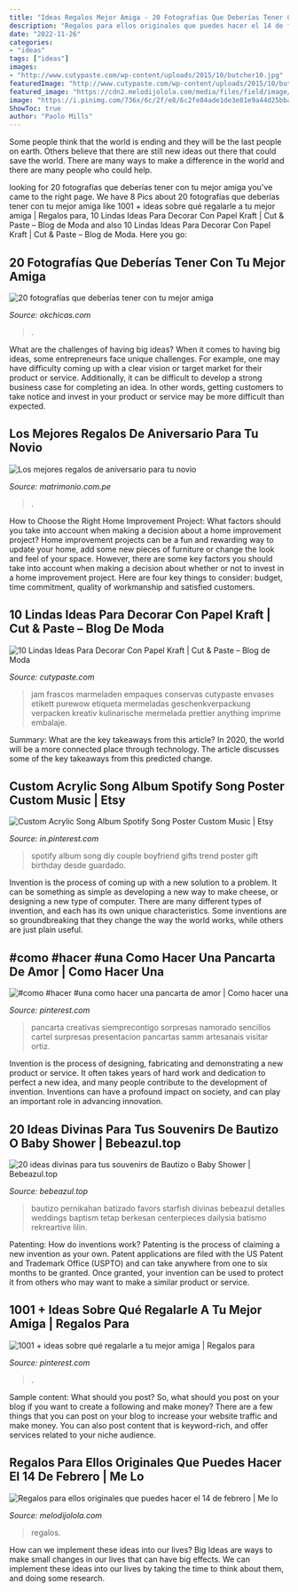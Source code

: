 ```yaml
---
title: "Ideas Regalos Mejor Amiga - 20 Fotografías Que Deberías Tener Con Tu Mejor Amiga"
description: "Regalos para ellos originales que puedes hacer el 14 de febrero"
date: "2022-11-26"
categories:
- "ideas"
tags: ["ideas"]
images:
- "http://www.cutypaste.com/wp-content/uploads/2015/10/butcher10.jpg"
featuredImage: "http://www.cutypaste.com/wp-content/uploads/2015/10/butcher10.jpg"
featured_image: "https://cdn2.melodijolola.com/media/files/field/image/regalos_para_hombre_14_de_febrero_portada.jpg"
image: "https://i.pinimg.com/736x/6c/2f/e8/6c2fe84ade1de3e81e9a44d25bbad2c8.jpg"
ShowToc: true
author: "Paolo Mills"
---
```



Some people think that the world is ending and they will be the last people on earth. Others believe that there are still new ideas out there that could save the world. There are many ways to make a difference in the world and there are many people who could help.

	

		
looking for 20 fotografías que deberías tener con tu mejor amiga you've came to the right page. We have 8 Pics about 20 fotografías que deberías tener con tu mejor amiga like 1001 + ideas sobre qué regalarle a tu mejor amiga | Regalos para, 10 Lindas Ideas Para Decorar Con Papel Kraft | Cut &amp; Paste – Blog de Moda and also 10 Lindas Ideas Para Decorar Con Papel Kraft | Cut &amp; Paste – Blog de Moda. Here you go:
		
    
## 20 Fotografías Que Deberías Tener Con Tu Mejor Amiga

<img loading=lazy src="https://www.okchicas.com/wp-content/uploads/2016/01/23-fotos-que-debes-hacer-con-tu-mejor-amiga-15.jpg" onerror="this.onerror=null;this.src='https://tse2.mm.bing.net/th?id=OIP.HBA1dnIiC9k8IlJthWkyOAHaJ4&amp;pid=15.1';" alt="20 fotografías que deberías tener con tu mejor amiga">

_Source: okchicas.com_

>. 

	

What are the challenges of having big ideas?
When it comes to having big ideas, some entrepreneurs face unique challenges. For example, one may have difficulty coming up with a clear vision or target market for their product or service. Additionally, it can be difficult to develop a strong business case for completing an idea. In other words, getting customers to take notice and invest in your product or service may be more difficult than expected.

    
## Los Mejores Regalos De Aniversario Para Tu Novio

<img loading=lazy src="https://cdn0.matrimonio.com.pe/usr/9/0/9/0/cfb_225138.jpg" onerror="this.onerror=null;this.src='https://tse2.mm.bing.net/th?id=OIP.oYxDfqkBHRqSC5cfv39ScgAAAA&amp;pid=15.1';" alt="Los mejores regalos de aniversario para tu novio">

_Source: matrimonio.com.pe_

>. 

	

How to Choose the Right Home Improvement Project: What factors should you take into account when making a decision about a home improvement project?
Home improvement projects can be a fun and rewarding way to update your home, add some new pieces of furniture or change the look and feel of your space. However, there are some key factors you should take into account when making a decision about whether or not to invest in a home improvement project. Here are four key things to consider: budget, time commitment, quality of workmanship and satisfied customers.

    
## 10 Lindas Ideas Para Decorar Con Papel Kraft | Cut &amp; Paste – Blog De Moda

<img loading=lazy src="http://www.cutypaste.com/wp-content/uploads/2015/10/butcher10.jpg" onerror="this.onerror=null;this.src='https://tse4.mm.bing.net/th?id=OIP.cyWKFkIPaBcYSRiGI9e5VAHaJu&amp;pid=15.1';" alt="10 Lindas Ideas Para Decorar Con Papel Kraft | Cut &amp; Paste – Blog de Moda">

_Source: cutypaste.com_

>jam frascos marmeladen empaques conservas cutypaste envases etikett purewow etiqueta mermeladas geschenkverpackung verpacken kreativ kulinarische mermelada prettier anything imprime embalaje. 

	

Summary: What are the key takeaways from this article?
In 2020, the world will be a more connected place through technology. The article discusses some of the key takeaways from this predicted change.

    
## Custom Acrylic Song Album Spotify Song Poster Custom Music | Etsy

<img loading=lazy src="https://i.pinimg.com/736x/a8/a5/5b/a8a55b367aec7945d92bfd601dc959c9.jpg" onerror="this.onerror=null;this.src='https://tse1.mm.bing.net/th?id=OIP.BuLlm-iwPYd4a6Wd8OdYEwHaJ3&amp;pid=15.1';" alt="Custom Acrylic Song Album Spotify Song Poster Custom Music | Etsy">

_Source: in.pinterest.com_

>spotify album song diy couple boyfriend gifts trend poster gift birthday desde guardado. 

	

Invention is the process of coming up with a new solution to a problem. It can be something as simple as developing a new way to make cheese, or designing a new type of computer. There are many different types of invention, and each has its own unique characteristics. Some inventions are so groundbreaking that they change the way the world works, while others are just plain useful.

    
## #como #hacer #una Como Hacer Una Pancarta De Amor | Como Hacer Una

<img loading=lazy src="https://i.pinimg.com/736x/6c/2f/e8/6c2fe84ade1de3e81e9a44d25bbad2c8.jpg" onerror="this.onerror=null;this.src='https://tse2.mm.bing.net/th?id=OIP.GCvrAM7Heake0gVV6jVkKgAAAA&amp;pid=15.1';" alt="#como #hacer #una como hacer una pancarta de amor | Como hacer una">

_Source: pinterest.com_

>pancarta creativas siemprecontigo sorpresas namorado sencillos cartel surpresas presentacion pancartas samm artesanais visitar ortiz. 

	

Invention is the process of designing, fabricating and demonstrating a new product or service. It often takes years of hard work and dedication to perfect a new idea, and many people contribute to the development of invention. Inventions can have a profound impact on society, and can play an important role in advancing innovation.

    
## 20 Ideas Divinas Para Tus Souvenirs De Bautizo O Baby Shower | Bebeazul.top

<img loading=lazy src="https://www.bebeazul.top/wp-content/uploads/2019/09/souvenir-bautizo-baby-shower-bebeazu.top-17.jpg" onerror="this.onerror=null;this.src='https://tse4.mm.bing.net/th?id=OIP.ZCWvF6lLoo0OKcKmQnXs-AAAAA&amp;pid=15.1';" alt="20 ideas divinas para tus souvenirs de Bautizo o Baby Shower | Bebeazul.top">

_Source: bebeazul.top_

>bautizo pernikahan batizado favors starfish divinas bebeazul detalles weddings baptism tetap berkesan centerpieces dailysia batismo rekreartive lilin. 

	

Patenting: How do inventions work?
Patenting is the process of claiming a new invention as your own. Patent applications are filed with the US Patent and Trademark Office (USPTO) and can take anywhere from one to six months to be granted. Once granted, your invention can be used to protect it from others who may want to make a similar product or service.

    
## 1001 + Ideas Sobre Qué Regalarle A Tu Mejor Amiga | Regalos Para

<img loading=lazy src="https://i.pinimg.com/736x/1c/ae/b7/1caeb70ae451551a7757ca797aa641ad.jpg" onerror="this.onerror=null;this.src='https://tse2.mm.bing.net/th?id=OIP.lUXb54MOX_moo3vh0NvuowHaJ3&amp;pid=15.1';" alt="1001 + ideas sobre qué regalarle a tu mejor amiga | Regalos para">

_Source: pinterest.com_

>. 

	

Sample content: What should you post?
So, what should you post on your blog if you want to create a following and make money? 
There are a few things that you can post on your blog to increase your website traffic and make money. You can also post content that is keyword-rich, and offer services related to your niche audience.

    
## Regalos Para Ellos Originales Que Puedes Hacer El 14 De Febrero | Me Lo

<img loading=lazy src="https://cdn2.melodijolola.com/media/files/field/image/regalos_para_hombre_14_de_febrero_portada.jpg" onerror="this.onerror=null;this.src='https://tse2.mm.bing.net/th?id=OIP.tSUtNu6Ej4LBtM8kKejy9AHaEu&amp;pid=15.1';" alt="Regalos para ellos originales que puedes hacer el 14 de febrero | Me lo">

_Source: melodijolola.com_

>regalos. 

	

How can we implement these ideas into our lives?
Big Ideas are ways to make small changes in our lives that can have big effects. We can implement these ideas into our lives by taking the time to think about them, and doing some research.

